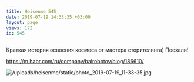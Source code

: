 ```yaml
---
title: Heisenme 545
date: 2019-07-19 14:33:35 +03:00
layout: page
views: 172
id: 545
---
```


Краткая история освоения космоса от мастера сторителинга) Поехали!

https://m.habr.com/ru/company/balrobotov/blog/186610/



![/uploads/heisenme/static/photo_2019-07-19_11-33-35.jpg](/uploads/heisenme/static/photo_2019-07-19_11-33-35.jpg)
